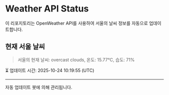 
# Weather API Status

이 리포지토리는 OpenWeather API를 사용하여 서울의 날씨 정보를 자동으로 업데이트합니다.

## 현재 서울 날씨
> 서울의 현재 날씨: overcast clouds, 온도: 15.77°C, 습도: 71%

⏳ 업데이트 시간: 2025-10-24 10:19:55 (UTC)

---
자동 업데이트 봇에 의해 관리됩니다.
